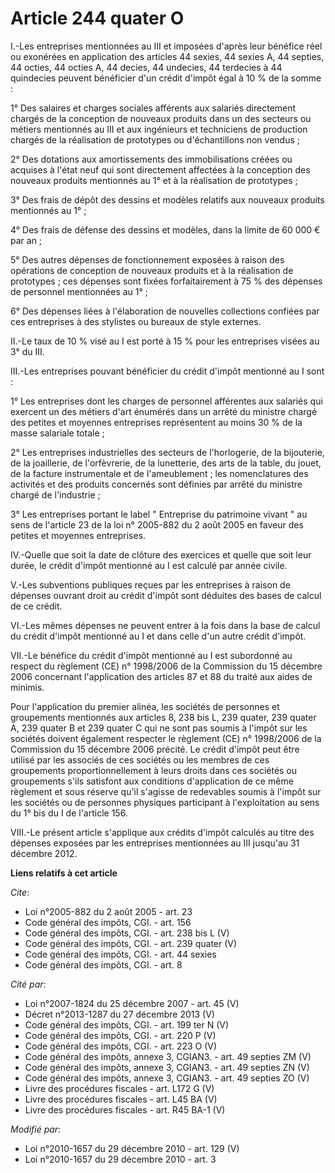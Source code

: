# Article 244 quater O

I.-Les entreprises mentionnées au III et imposées d'après leur bénéfice réel ou exonérées en application des articles 44
sexies, 44 sexies A, 44 septies, 44 octies, 44 octies A, 44 decies, 44 undecies, 44 terdecies à 44 quindecies peuvent
bénéficier d'un crédit d'impôt égal à 10 % de la somme : 

1° Des salaires et charges sociales afférents aux salariés directement chargés de la conception de nouveaux produits dans un
des secteurs ou métiers mentionnés au III et aux ingénieurs et techniciens de production chargés de la réalisation de
prototypes ou d'échantillons non vendus ; 

2° Des dotations aux amortissements des immobilisations créées ou acquises à l'état neuf qui sont directement affectées à la
conception des nouveaux produits mentionnés au 1° et à la réalisation de prototypes ; 

3° Des frais de dépôt des dessins et modèles relatifs aux nouveaux produits mentionnés au 1° ; 

4° Des frais de défense des dessins et modèles, dans la limite de 60 000 € par an ; 

5° Des autres dépenses de fonctionnement exposées à raison des opérations de conception de nouveaux produits et à la
réalisation de prototypes ; ces dépenses sont fixées forfaitairement à 75 % des dépenses de personnel mentionnées au 1° ; 

6° Des dépenses liées à l'élaboration de nouvelles collections confiées par ces entreprises à des stylistes ou bureaux de
style externes. 

II.-Le taux de 10 % visé au I est porté à 15 % pour les entreprises visées au 3° du III. 

III.-Les entreprises pouvant bénéficier du crédit d'impôt mentionné au I sont : 

1° Les entreprises dont les charges de personnel afférentes aux salariés qui exercent un des métiers d'art énumérés dans un
arrêté du ministre chargé des petites et moyennes entreprises représentent au moins 30 % de la masse salariale totale ; 

2° Les entreprises industrielles des secteurs de l'horlogerie, de la bijouterie, de la joaillerie, de l'orfèvrerie, de la
lunetterie, des arts de la table, du jouet, de la facture instrumentale et de l'ameublement ; les nomenclatures des activités
et des produits concernés sont définies par arrêté du ministre chargé de l'industrie ; 

3° Les entreprises portant le label " Entreprise du patrimoine vivant " au sens de l'article 23 de la loi n° 2005-882 du 2
août 2005 en faveur des petites et moyennes entreprises. 

IV.-Quelle que soit la date de clôture des exercices et quelle que soit leur durée, le crédit d'impôt mentionné au I est
calculé par année civile.

V.-Les subventions publiques reçues par les entreprises à raison de dépenses ouvrant droit au crédit d'impôt sont déduites
des bases de calcul de ce crédit. 

VI.-Les mêmes dépenses ne peuvent entrer à la fois dans la base de calcul du crédit d'impôt mentionné au I et dans celle d'un
autre crédit d'impôt. 

VII.-Le bénéfice du crédit d'impôt mentionné au I est subordonné au respect du règlement (CE) n° 1998/2006 de la Commission
du 15 décembre 2006 concernant l'application des articles 87 et 88 du traité aux aides de minimis. 

Pour l'application du premier alinéa, les sociétés de personnes et groupements mentionnés aux articles 8, 238 bis L, 239
quater, 239 quater A, 239 quater B et 239 quater C qui ne sont pas soumis à l'impôt sur les sociétés doivent également
respecter le règlement (CE) n° 1998/2006 de la Commission du 15 décembre 2006 précité. Le crédit d'impôt peut être utilisé
par les associés de ces sociétés ou les membres de ces groupements proportionnellement à leurs droits dans ces sociétés ou
groupements s'ils satisfont aux conditions d'application de ce même règlement et sous réserve qu'il s'agisse de redevables
soumis à l'impôt sur les sociétés ou de personnes physiques participant à l'exploitation au sens du 1° bis du I de l'article
156. 

VIII.-Le présent article s'applique aux crédits d'impôt calculés au titre des dépenses exposées par les entreprises
mentionnées au III jusqu'au 31 décembre 2012.

**Liens relatifs à cet article**

_Cite_:

  - Loi n°2005-882 du 2 août 2005 - art. 23
  - Code général des impôts, CGI. - art. 156
  - Code général des impôts, CGI. - art. 238 bis L (V)
  - Code général des impôts, CGI. - art. 239 quater (V)
  - Code général des impôts, CGI. - art. 44 sexies
  - Code général des impôts, CGI. - art. 8

_Cité par_:

  - Loi n°2007-1824 du 25 décembre 2007 - art. 45 (V)
  - Décret n°2013-1287 du 27 décembre 2013 (V)
  - Code général des impôts, CGI. - art. 199 ter N (V)
  - Code général des impôts, CGI. - art. 220 P (V)
  - Code général des impôts, CGI. - art. 223 O (V)
  - Code général des impôts, annexe 3, CGIAN3. - art. 49 septies ZM (V)
  - Code général des impôts, annexe 3, CGIAN3. - art. 49 septies ZN (V)
  - Code général des impôts, annexe 3, CGIAN3. - art. 49 septies ZO (V)
  - Livre des procédures fiscales - art. L172 G (V)
  - Livre des procédures fiscales - art. L45 BA (V)
  - Livre des procédures fiscales - art. R45 BA-1 (V)

_Modifié par_:

  - Loi n°2010-1657 du 29 décembre 2010 - art. 129 (V)
  - Loi n°2010-1657 du 29 décembre 2010 - art. 3
